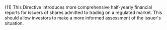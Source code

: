 (11) This Directive introduces more comprehensive half-yearly financial reports for issuers of shares admitted to trading on a regulated market. This should allow investors to make a more informed assessment of the issuer's situation.